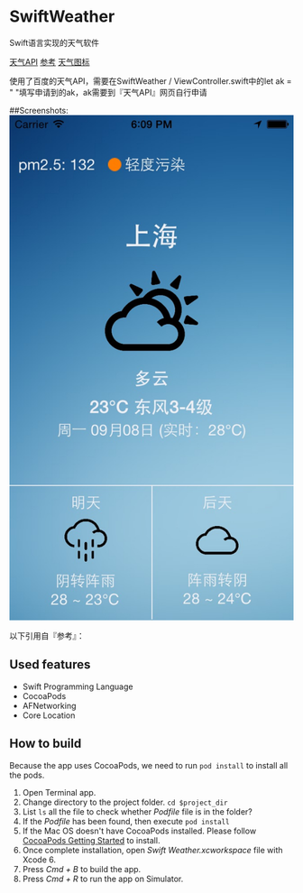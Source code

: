 SwiftWeather
============

Swift语言实现的天气软件

[天气API](http://developer.baidu.com/map/index.php?title=car/api/weather)
[参考](https://github.com/JakeLin/SwiftWeather)
[天气图标](https://github.com/kickstandapps/WeatherIcons)

使用了百度的天气API，需要在SwiftWeather / ViewController.swift中的let ak = " "填写申请到的ak，ak需要到『天气API』网页自行申请

##Screenshots:
![主界面](https://raw.githubusercontent.com/bzsy/SwiftWeather/master/Screenshots/Main.png)





以下引用自『参考』：
## Used features
* Swift Programming Language
* CocoaPods
* AFNetworking
* Core Location

## How to build
Because the app uses CocoaPods, we need to run `pod install` to install all the pods.

1. Open Terminal app.
2. Change directory to the project folder. `cd $project_dir`
3. List `ls` all the file to check whether *Podfile* file is in the folder? 
4. If the *Podfile* has been found, then execute `pod install`
5. If the Mac OS doesn't have CocoaPods installed. Please follow [CocoaPods Getting Started](http://guides.cocoapods.org/using/getting-started.html) to install.
6. Once complete installation, open *Swift Weather.xcworkspace* file with Xcode 6.
7. Press *Cmd + B* to build the app.
8. Press *Cmd + R* to run the app on Simulator.
